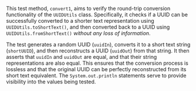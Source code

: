 This test method, `convert1`, aims to verify the round-trip conversion functionality of the `UUIDUtils` class. Specifically, it checks if a UUID can be successfully converted to a shorter text representation using `UUIDUtils.toShortText()`, and then converted back to a UUID using `UUIDUtils.fromShortText()` *without any loss of information*.

The test generates a random UUID (`uuidIn`), converts it to a short text string (`shortUUID`), and then reconstructs a UUID (`uuidOut`) from that string. It then asserts that `uuidIn` and `uuidOut` are equal, and that their string representations are also equal. This ensures that the conversion process is lossless and that the original UUID can be perfectly reconstructed from its short text equivalent.  The `System.out.println` statements serve to provide visibility into the values being tested.